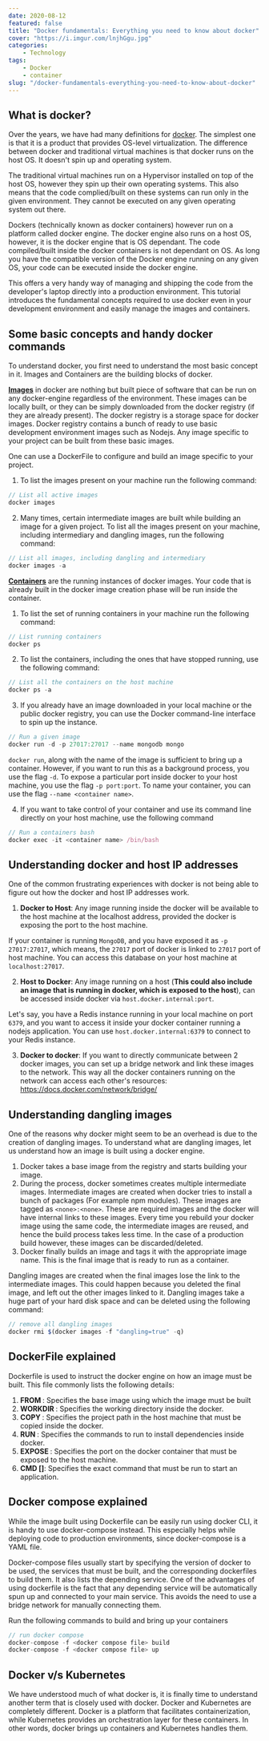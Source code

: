 ```yaml
---
date: 2020-08-12
featured: false
title: "Docker fundamentals: Everything you need to know about docker"
cover: "https://i.imgur.com/lnjhGgu.jpg"
categories: 
    - Technology
tags:
    - Docker
    - container
slug: "/docker-fundamentals-everything-you-need-to-know-about-docker"
---
```


## What is docker?

Over the years, we have had many definitions for [docker](https://www.docker.com/). The simplest one is that it is a product that provides OS-level virtualization. The difference between docker and traditional virtual machines is that docker runs on the host OS. It doesn't spin up and operating system. 

The traditional virtual machines run on a Hypervisor installed on top of the host OS, however they spin up their own operating systems. This also means that the code complied/built on these systems can run only in the given environment. They cannot be executed on any given operating system out there.

Dockers (technically known as docker containers) however run on a platform called docker engine. The docker engine also runs on a host OS, however, it is the docker engine that is OS dependant. The code compiled/built inside the docker containers is not dependant on OS. As long you have the compatible version of the Docker engine running on any given OS, your code can be executed inside the docker engine.

This offers a very handy way of managing and shipping the code from the developer's laptop directly into a production environment. This tutorial introduces the fundamental concepts required to use docker even in your development environment and easily manage the images and containers.

## Some basic concepts and handy docker commands

To understand docker, you first need to understand the most basic concept in it. Images and Containers are the building blocks of docker.

**[Images](https://docs.docker.com/engine/reference/commandline/images/)** in docker are nothing but built piece of software that can be run on any docker-engine regardless of the environment. These images can be locally built, or they can be simply downloaded from the docker registry (if they are already present). The docker registry is a storage space for docker images. Docker registry contains a bunch of ready to use basic development environment images such as Nodejs. Any image specific to your project can be built from these basic images.

One can use a DockerFile to configure and build an image specific to your project.

1. To list the images present on your machine run the following command:

```javascript
// List all active images
docker images
```

2. Many times, certain intermediate images are built while building an image for a given project. To list all the images present on your machine, including intermediary and dangling images, run the following command:

```javascript
// List all images, including dangling and intermediary
docker images -a
```

**[Containers](https://www.docker.com/resources/what-container)** are the running instances of docker images. Your code that is already built in the docker image creation phase will be run inside the container.

1. To list the set of running containers in your machine run the following command:

```javascript
// List running containers
docker ps
```

2. To list the containers, including the ones that have stopped running, use the following command:

```javascript
// List all the containers on the host machine
docker ps -a
```

3. If you already have an image downloaded in your local machine or the public docker registry, you can use the Docker command-line interface to spin up the instance.

```javascript
// Run a given image
docker run -d -p 27017:27017 --name mongodb mongo
```
`docker run`, along with the name of the image is sufficient to bring up a container. However, if you want to run this as a background process, you use the flag `-d`. To expose a particular port inside docker to your host machine, you use the flag `-p port:port`. To name your container, you can use the flag `--name <container name>`.

4. If you want to take control of your container and use its command line directly on your host machine, use the following command

```javascript
// Run a containers bash
docker exec -it <container name> /bin/bash
```

## Understanding docker and host IP addresses

One of the common frustrating experiences with docker is not being able to figure out how the docker and host IP addresses work.

1. **Docker to Host**: Any image running inside the docker will be available to the host machine at the localhost address, provided the docker is exposing the port to the host machine.

If your container is running `MongoDB`, and you have exposed it as `-p 27017:27017`, which means, the `27017` port of docker is linked to `27017` port of host machine. You can access this database on your host machine at `localhost:27017`.

2. **Host to Docker**: Any image running on a host (**This could also include an image that is running in docker, which is exposed to the host**), can be accessed inside docker via `host.docker.internal:port`.

Let's say, you have a Redis instance running in your local machine on port `6379`, and you want to access it inside your docker container running a nodejs application. You can use `host.docker.internal:6379` to connect to your Redis instance.

3. **Docker to docker**: If you want to directly communicate between 2 docker images, you can set up a bridge network and link these images to the network. This way all the docker containers running on the network can access each other's resources: https://docs.docker.com/network/bridge/


## Understanding dangling images

One of the reasons why docker might seem to be an overhead is due to the creation of dangling images. To understand what are dangling images, let us understand how an image is built using a docker engine.

1. Docker takes a base image from the registry and starts building your image.
2. During the process, docker sometimes creates multiple intermediate images. Intermediate images are created when docker tries to install a bunch of packages (For example npm modules). These images are tagged as `<none>:<none>`. These are required images and the docker will have internal links to these images. Every time you rebuild your docker image using the same code, the intermediate images are reused, and hence the build process takes less time. In the case of a production build however, these images can be discarded/deleted.
3. Docker finally builds an image and tags it with the appropriate image name. This is the final image that is ready to run as a container.

Dangling images are created when the final images lose the link to the intermediate images. This could happen because you deleted the final image, and left out the other images linked to it.
Dangling images take a huge part of your hard disk space and can be deleted using the following command:

```javascript
// remove all dangling images
docker rmi $(docker images -f "dangling=true" -q)
```

## DockerFile explained
Dockerfile is used to instruct the docker engine on how an image must be built. This file commonly lists the following details:
1. **FROM <base image>**: Specifies the base image using which the image must be built
2. **WORKDIR <directory>**: Specifies the working directory inside the docker. 
3. **COPY <pathinhost pathindocker>**: Specifies the project path in the host machine that must be copied inside the docker.
4. **RUN <cmd>**: Specifies the commands to run to install dependencies inside docker.
5. **EXPOSE <port>**: Specifies the port on the docker container that must be exposed to the host machine.
6. **CMD [<cmd>]**: Specifies the exact command that must be run to start an application.

## Docker compose explained
While the image built using Dockerfile can be easily run using docker CLI, it is handy to use docker-compose instead. This especially helps while deploying code to production environments, since docker-compose is a YAML file.

Docker-compose files usually start by specifying the version of docker to be used, the services that must be built, and the corresponding dockerfiles to build them. It also lists the depending service. One of the advantages of using dockerfile is the fact that any depending service will be automatically spun up and connected to your main service. This avoids the need to use a bridge network for manually connecting them.

Run the following commands to build and bring up your containers

```javascript
// run docker compose
docker-compose -f <docker compose file> build
docker-compose -f <docker compose file> up
```

## Docker v/s Kubernetes

We have understood much of what docker is, it is finally time to understand another term that is closely used with docker. Docker and Kubernetes are completely different. Docker is a platform that facilitates containerization, while Kubernetes provides an orchestration layer for these containers. In other words, docker brings up containers and Kubernetes handles them.